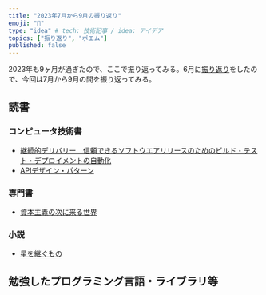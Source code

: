```yaml
---
title: "2023年7月から9月の振り返り"
emoji: "🦁"
type: "idea" # tech: 技術記事 / idea: アイデア
topics: ["振り返り", "ポエム"]
published: false
---
```


2023年も9ヶ月が過ぎたので、ここで振り返ってみる。6月に[振り返り](./926-2023-2q-retorspective)をしたので、今回は7月から9月の間を振り返ってみる。

## 読書

### コンピュータ技術書

* [継続的デリバリー　信頼できるソフトウエアリリースのためのビルド・テスト・デプロイメントの自動化](https://amzn.to/46ApSsD)
* [APIデザイン・パターン](https://amzn.to/3lD7ayf)

### 専門書

* [資本主義の次に来る世界](https://amzn.asia/d/3fe39WC)

### 小説

* [星を継ぐもの](https://amzn.to/45XpzHd)

## 勉強したプログラミング言語・ライブラリ等

